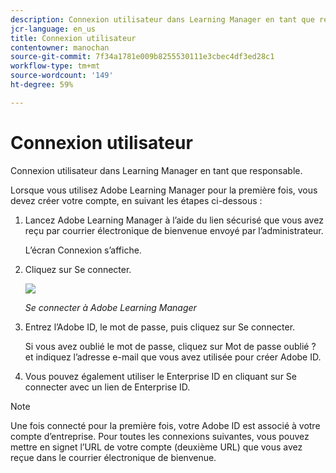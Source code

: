```yaml
---
description: Connexion utilisateur dans Learning Manager en tant que responsable.
jcr-language: en_us
title: Connexion utilisateur
contentowner: manochan
source-git-commit: 7f34a1781e009b8255530111e3cbec4df3ed28c1
workflow-type: tm+mt
source-wordcount: '149'
ht-degree: 59%

---
```




# Connexion utilisateur

Connexion utilisateur dans Learning Manager en tant que responsable.

Lorsque vous utilisez Adobe Learning Manager pour la première fois, vous devez créer votre compte, en suivant les étapes ci-dessous :

1. Lancez Adobe Learning Manager à l’aide du lien sécurisé que vous avez reçu par courrier électronique de bienvenue envoyé par l’administrateur.

   L’écran Connexion s’affiche.

1. Cliquez sur Se connecter.

   ![](assets/adobeid-signin.png)

   *Se connecter à Adobe Learning Manager*

1. Entrez l’Adobe ID, le mot de passe, puis cliquez sur Se connecter.

   Si vous avez oublié le mot de passe, cliquez sur Mot de passe oublié ? et indiquez l’adresse e-mail que vous avez utilisée pour créer Adobe ID.

1. Vous pouvez également utiliser le Enterprise ID en cliquant sur Se connecter avec un lien de Enterprise ID.

>[!NOTE]
>
>Une fois connecté pour la première fois, votre Adobe ID est associé à votre compte d’entreprise. Pour toutes les connexions suivantes, vous pouvez mettre en signet l’URL de votre compte (deuxième URL) que vous avez reçue dans le courrier électronique de bienvenue.
